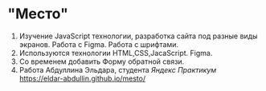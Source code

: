 # "Место" 
1. Изучение JavaScript технологии, разработка сайта под разные виды экранов. Работа с Figma. Работа с шрифтами. 
2. Используются технологии HTML,CSS,JacaScript. Figma. 
3. Со временем добавить Форму обратной связи. 
4. Работа Абдуллина Эльдара, студента _Яндекс Практикум_ https://eldar-abdullin.github.io/mesto/
